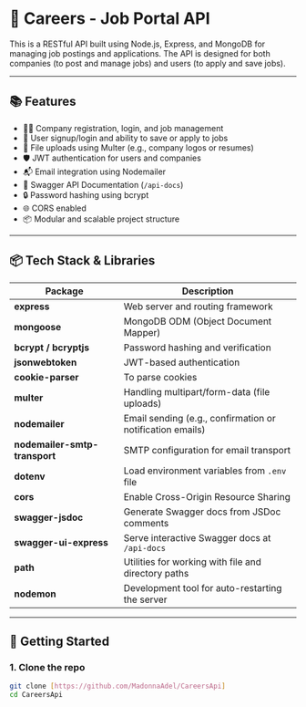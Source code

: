 # 💼 Careers - Job Portal API

This is a RESTful API built using Node.js, Express, and MongoDB for managing job postings and applications. The API is designed for both companies (to post and manage jobs) and users (to apply and save jobs).

---

## 📚 Features

- 🧑‍💼 Company registration, login, and job management
- 👤 User signup/login and ability to save or apply to jobs
- 📂 File uploads using Multer (e.g., company logos or resumes)
- 🛡️ JWT authentication for users and companies
- 📬 Email integration using Nodemailer
- 📃 Swagger API Documentation (`/api-docs`)
- 🔒 Password hashing using bcrypt
- 🌐 CORS enabled
- 📦 Modular and scalable project structure

---

## 📦 Tech Stack & Libraries

| Package                  | Description                                                   |
|--------------------------|---------------------------------------------------------------|
| **express**              | Web server and routing framework                             |
| **mongoose**             | MongoDB ODM (Object Document Mapper)                         |
| **bcrypt / bcryptjs**    | Password hashing and verification                            |
| **jsonwebtoken**         | JWT-based authentication                                     |
| **cookie-parser**        | To parse cookies                                              |
| **multer**               | Handling multipart/form-data (file uploads)                  |
| **nodemailer**           | Email sending (e.g., confirmation or notification emails)     |
| **nodemailer-smtp-transport** | SMTP configuration for email transport               |
| **dotenv**               | Load environment variables from `.env` file                  |
| **cors**                 | Enable Cross-Origin Resource Sharing                         |
| **swagger-jsdoc**        | Generate Swagger docs from JSDoc comments                    |
| **swagger-ui-express**   | Serve interactive Swagger docs at `/api-docs`                |
| **path**                 | Utilities for working with file and directory paths          |
| **nodemon**              | Development tool for auto-restarting the server              |

---

## 🚀 Getting Started

### 1. Clone the repo

```bash
git clone [https://github.com/MadonnaAdel/CareersApi]
cd CareersApi
